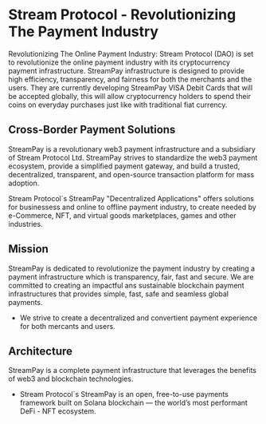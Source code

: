 # Stream Protocol - Revolutionizing The Payment Industry

Revolutionizing The Online Payment Industry: Stream Protocol (DAO) is set to revolutionize the online payment industry with its cryptocurrency payment infrastructure. StreamPay infrastructure is designed to provide high efficiency, transparency, and fairness for both the merchants and the users. They are currently developing StreamPay VISA Debit Cards that will be accepted globally, this will allow cryptocurrency holders to spend their coins on everyday purchases just like with traditional fiat currency.

## Cross-Border Payment Solutions

StreamPay is a revolutionary web3 payment infrastructure and a subsidiary of Stream Protocol Ltd. StreamPay strives to standardize the web3 payment ecosystem, provide a simplified payment gateway, and build a trusted, decentralized, transparent, and open-source transaction platform for mass adoption.

Stream Protocol´s StreamPay "Decentralized Applications" offers solutions for businessess and online to offline payment industry, to create needed by e-Commerce, NFT, and virtual goods marketplaces, games and other industries. 

## Mission

StreamPay is dedicated to revolutionize the payment industry by creating a payment infrastructure which is transparency, fair, fast and secure. We are committed to creating an impactful ans sustainable blockchain payment infrastructures that provides simple, fast, safe and seamless global payments.

- We strive to create a decentralized and convertient payment experience for both mercants and users.

## Architecture

StreamPay is a complete payment infrastructure that leverages the benefits of web3 and blockchain technologies. 

- Stream Protocol´s StreamPay is an open, free-to-use payments framework built on Solana blockchain — the world’s most performant DeFi - NFT ecosystem. 
